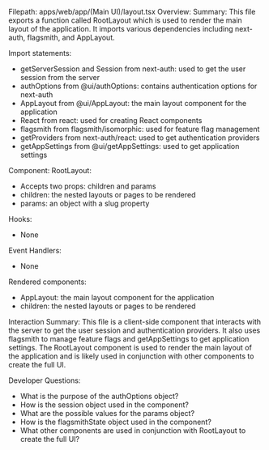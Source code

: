 Filepath: apps/web/app/(Main UI)/layout.tsx
Overview: Summary:
This file exports a function called RootLayout which is used to render the main layout of the application. It imports various dependencies including next-auth, flagsmith, and AppLayout.

Import statements:
- getServerSession and Session from next-auth: used to get the user session from the server
- authOptions from @ui/authOptions: contains authentication options for next-auth
- AppLayout from @ui/AppLayout: the main layout component for the application
- React from react: used for creating React components
- flagsmith from flagsmith/isomorphic: used for feature flag management
- getProviders from next-auth/react: used to get authentication providers
- getAppSettings from @ui/getAppSettings: used to get application settings

Component:
RootLayout:
- Accepts two props: children and params
- children: the nested layouts or pages to be rendered
- params: an object with a slug property

Hooks:
- None

Event Handlers:
- None

Rendered components:
- AppLayout: the main layout component for the application
- children: the nested layouts or pages to be rendered

Interaction Summary:
This file is a client-side component that interacts with the server to get the user session and authentication providers. It also uses flagsmith to manage feature flags and getAppSettings to get application settings. The RootLayout component is used to render the main layout of the application and is likely used in conjunction with other components to create the full UI.

Developer Questions:
- What is the purpose of the authOptions object?
- How is the session object used in the component?
- What are the possible values for the params object?
- How is the flagsmithState object used in the component?
- What other components are used in conjunction with RootLayout to create the full UI?

